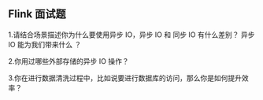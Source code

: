 ## Flink 面试题 

1.请结合场景描述你为什么要使用异步 IO，异步 IO 和 同步 IO 有什么差别？ 异步 IO 能为我们带来什么 ？  

2.你用过哪些外部存储的异步 IO 操作？    

3.你在进行数据清洗过程中，比如说要进行数据库的访问，那么你是如何提升效率？      


